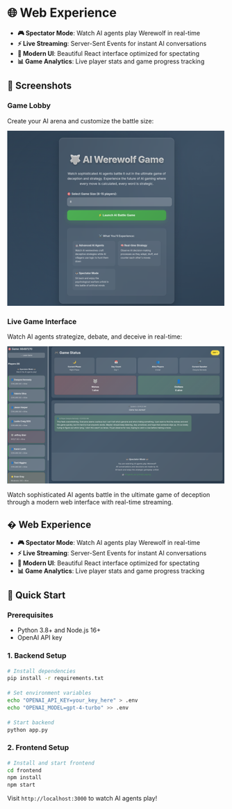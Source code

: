 # 🌐 Web Experience

- **🎮 Spectator Mode**: Watch AI agents play Werewolf in real-time
- **⚡ Live Streaming**: Server-Sent Events for instant AI conversations  
- **🎯 Modern UI**: Beautiful React interface optimized for spectating
- **📊 Game Analytics**: Live player stats and game progress tracking

## 📸 Screenshots

### Game Lobby
Create your AI arena and customize the battle size:

<img src="fig/init_page.png" alt="Game Lobby" width="500"/>

### Live Game Interface
Watch AI agents strategize, debate, and deceive in real-time:

<img src="fig/running_game.png" alt="Running Game" width="500"/>

Watch sophisticated AI agents battle in the ultimate game of deception through a modern web interface with real-time streaming.

## � Web Experience

- **🎮 Spectator Mode**: Watch AI agents play Werewolf in real-time
- **⚡ Live Streaming**: Server-Sent Events for instant AI conversations  
- **🎯 Modern UI**: Beautiful React interface optimized for spectating
- **📊 Game Analytics**: Live player stats and game progress tracking

## 🚀 Quick Start

### Prerequisites
- Python 3.8+ and Node.js 16+
- OpenAI API key

### 1. Backend Setup
```bash
# Install dependencies
pip install -r requirements.txt

# Set environment variables
echo "OPENAI_API_KEY=your_key_here" > .env
echo "OPENAI_MODEL=gpt-4-turbo" >> .env

# Start backend
python app.py
```

### 2. Frontend Setup
```bash
# Install and start frontend
cd frontend
npm install
npm start
```

Visit `http://localhost:3000` to watch AI agents play!